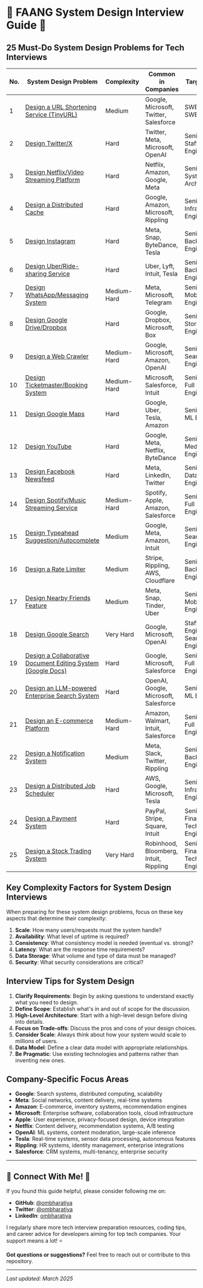 # 🚀 FAANG System Design Interview Guide 🚀

## 25 Must-Do System Design Problems for Tech Interviews

| No. | System Design Problem | Complexity | Common in Companies | Target Roles |
|-----|----------------------|------------|---------------------|-------------|
| 1 | [Design a URL Shortening Service (TinyURL)](https://leetcode.com/discuss/interview-question/124658/Design-a-URL-Shortener-(-TinyURL-)-System/) | Medium | Google, Microsoft, Twitter, Salesforce | SWE, Senior SWE |
| 2 | [Design Twitter/X](https://leetcode.com/discuss/interview-question/system-design/124689/Design-Twitter) | Hard | Twitter, Meta, Microsoft, OpenAI | Senior SWE, Staff Engineer |
| 3 | [Design Netflix/Video Streaming Platform](https://leetcode.com/discuss/interview-question/system-design/158698/Design-Netflix) | Hard | Netflix, Amazon, Google, Meta | Senior SWE, Systems Architect |
| 4 | [Design a Distributed Cache](https://leetcode.com/discuss/interview-question/system-design/125751/Design-a-distributed-cache) | Hard | Google, Amazon, Microsoft, Rippling | Senior SWE, Infrastructure Engineer |
| 5 | [Design Instagram](https://leetcode.com/discuss/interview-question/system-design/124802/Design-Instagram) | Hard | Meta, Snap, ByteDance, Tesla | Senior SWE, Backend Engineer |
| 6 | [Design Uber/Ride-sharing Service](https://leetcode.com/discuss/interview-question/system-design/124542/Design-Uber-or-Lyft) | Hard | Uber, Lyft, Intuit, Tesla | Senior SWE, Backend Engineer |
| 7 | [Design WhatsApp/Messaging System](https://leetcode.com/discuss/interview-question/system-design/124613/Design-WhatsApp) | Medium-Hard | Meta, Microsoft, Telegram | Senior SWE, Mobile Engineer |
| 8 | [Design Google Drive/Dropbox](https://leetcode.com/discuss/interview-question/system-design/123605/Design-Google-Drive-or-Dropbox-File-Sharing-and-Storage-Service) | Hard | Google, Dropbox, Microsoft, Box | Senior SWE, Storage Engineer |
| 9 | [Design a Web Crawler](https://leetcode.com/discuss/interview-question/system-design/124657/Design-a-Web-Crawler) | Medium-Hard | Google, Microsoft, Amazon, OpenAI | Senior SWE, Search Engineer |
| 10 | [Design Ticketmaster/Booking System](https://www.hellointerview.com/learn/system-design/answer-keys/ticketmaster) | Medium-Hard | Microsoft, Salesforce, Intuit | Senior SWE, Full Stack Engineer |
| 11 | [Design Google Maps](https://leetcode.com/discuss/interview-question/system-design/124673/Design-Google-Maps) | Hard | Google, Uber, Tesla, Amazon | Senior SWE, ML Engineer |
| 12 | [Design YouTube](https://leetcode.com/discuss/interview-question/system-design/133251/Design-YouTube) | Hard | Google, Meta, Netflix, ByteDance | Senior SWE, Media Engineer |
| 13 | [Design Facebook Newsfeed](https://leetcode.com/discuss/interview-question/system-design/124682/Design-Facebook-Newsfeed) | Hard | Meta, LinkedIn, Twitter | Senior SWE, Data Engineer |
| 14 | [Design Spotify/Music Streaming Service](https://www.educative.io/blog/favorite-system-design-question) | Medium-Hard | Spotify, Apple, Amazon, Salesforce | Senior SWE, Full Stack Engineer |
| 15 | [Design Typeahead Suggestion/Autocomplete](https://leetcode.com/discuss/interview-question/system-design/124671/Design-typeahead-search-or-autocomplete) | Medium | Google, Meta, Amazon, Intuit | Senior SWE, Search Engineer |
| 16 | [Design a Rate Limiter](https://leetcode.com/discuss/interview-question/system-design/124558/Designing-API-Rate-Limiter) | Medium | Stripe, Rippling, AWS, Cloudflare | Senior SWE, Backend Engineer |
| 17 | [Design Nearby Friends Feature](https://leetdesign.com/problems/nearby-friends) | Medium | Meta, Snap, Tinder, Uber | Senior SWE, Mobile Engineer |
| 18 | [Design Google Search](https://leetcode.com/discuss/interview-question/system-design/124584/Design-a-search-engine-like-Google) | Very Hard | Google, Microsoft, OpenAI | Staff Engineer, Search Engineer |
| 19 | [Design a Collaborative Document Editing System (Google Docs)](https://leetcode.com/discuss/interview-question/system-design/133751/Design-Google-Docs) | Hard | Google, Microsoft, Salesforce | Senior SWE, Full Stack Engineer |
| 20 | [Design an LLM-powered Enterprise Search System](https://igotanoffer.com/blogs/tech/system-design-interviews) | Hard | OpenAI, Google, Microsoft, Salesforce | Senior SWE, ML Engineer |
| 21 | [Design an E-commerce Platform](https://leetcode.com/discuss/interview-question/system-design/124752/Design-an-E-commerce-Website) | Medium-Hard | Amazon, Walmart, Intuit, Salesforce | Senior SWE, Full Stack Engineer |
| 22 | [Design a Notification System](https://leetcode.com/discuss/interview-question/system-design/123881/Design-a-notification-system) | Medium | Meta, Slack, Twitter, Rippling | Senior SWE, Backend Engineer |
| 23 | [Design a Distributed Job Scheduler](https://leetcode.com/discuss/interview-question/system-design/124628/Design-a-distributed-job-scheduler) | Hard | AWS, Google, Microsoft, Tesla | Senior SWE, Infrastructure Engineer |
| 24 | [Design a Payment System](https://leetcode.com/discuss/interview-question/system-design/158842/Design-Payment-System) | Hard | PayPal, Stripe, Square, Intuit | Senior SWE, Financial Tech Engineer |
| 25 | [Design a Stock Trading System](https://leetcode.com/discuss/interview-question/system-design/125218/Design-a-stock-trading-system) | Very Hard | Robinhood, Bloomberg, Intuit, Rippling | Senior SWE, Financial Tech Engineer |

## Key Complexity Factors for System Design Interviews

When preparing for these system design problems, focus on these key aspects that determine their complexity:

1. **Scale**: How many users/requests must the system handle?
2. **Availability**: What level of uptime is required?
3. **Consistency**: What consistency model is needed (eventual vs. strong)?
4. **Latency**: What are the response time requirements?
5. **Data Storage**: What volume and type of data must be managed?
6. **Security**: What security considerations are critical?

## Interview Tips for System Design

1. **Clarify Requirements**: Begin by asking questions to understand exactly what you need to design.
2. **Define Scope**: Establish what's in and out of scope for the discussion.
3. **High-Level Architecture**: Start with a high-level design before diving into details.
4. **Focus on Trade-offs**: Discuss the pros and cons of your design choices.
5. **Consider Scale**: Always think about how your system would scale to millions of users.
6. **Data Model**: Define a clear data model with appropriate relationships.
7. **Be Pragmatic**: Use existing technologies and patterns rather than inventing new ones.

## Company-Specific Focus Areas

- **Google**: Search systems, distributed computing, scalability
- **Meta**: Social networks, content delivery, real-time systems
- **Amazon**: E-commerce, inventory systems, recommendation engines
- **Microsoft**: Enterprise software, collaboration tools, cloud infrastructure
- **Apple**: User experience, privacy-focused design, device integration
- **Netflix**: Content delivery, recommendation systems, A/B testing
- **OpenAI**: ML systems, content moderation, large-scale inference
- **Tesla**: Real-time systems, sensor data processing, autonomous features
- **Rippling**: HR systems, identity management, enterprise integrations
- **Salesforce**: CRM systems, multi-tenancy, enterprise security

---

## 💫 Connect With Me! 💫

If you found this guide helpful, please consider following me on:

- **GitHub**: [@ombharatiya](https://github.com/ombharatiya)
- **Twitter**: [@ombharatiya](https://twitter.com/ombharatiya)
- **LinkedIn**: [ombharatiya](https://linkedin.com/in/ombharatiya)

I regularly share more tech interview preparation resources, coding tips, and career advice for developers aiming for top tech companies. Your support means a lot! ⭐

**Got questions or suggestions?** Feel free to reach out or contribute to this repository.

---

_Last updated: March 2025_ 